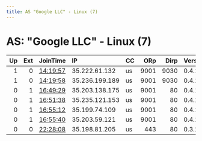 ```yaml
---
title: AS "Google LLC" - Linux (7)
---
```


# AS: "Google LLC" - Linux (7)

|   Up |   Ext | JoinTime                                                                                            | IP             | CC   |   ORp |   Dirp | Version   | Contact                            | Nickname      |   eFamMembers |
|-----:|------:|:----------------------------------------------------------------------------------------------------|:---------------|:-----|------:|-------:|:----------|:-----------------------------------|:--------------|--------------:|
|    1 |     0 | [14:19:57](https://metrics.torproject.org/rs.html#details/0050D07897D1D4D797BE3724DF2B72EA3CC7DE69) | 35.222.61.132  | us   |  9001 |   9030 | 0.4.1.5   | hungarianprivacy at proto          | GooglePrivacy |             1 |
|    1 |     0 | [14:19:58](https://metrics.torproject.org/rs.html#details/8C921B6A011DF5C31CB233A0AF401D8EEFAA2B50) | 35.236.199.189 | us   |  9001 |   9030 | 0.4.1.5   | hungarianprivacy at proto          | GooglePrivacy |             1 |
|    0 |     1 | [16:49:29](https://metrics.torproject.org/rs.html#details/E16B437E494431419F51F7C40C876DBC0205779B) | 35.203.138.175 | us   |  9001 |     80 | 0.4.1.5   | hungarianprivacy at proto          | GooglePrivacy |             1 |
|    0 |     1 | [16:51:38](https://metrics.torproject.org/rs.html#details/3991277B413E0ABCFC406B606C1C37721B53C13E) | 35.235.121.153 | us   |  9001 |     80 | 0.4.1.5   | hungarianprivacy at proto          | GooglePrivacy |             1 |
|    0 |     1 | [16:55:12](https://metrics.torproject.org/rs.html#details/347208AB0D6FBBA010D309D4C56356AC077DFBEB) | 35.199.74.109  | us   |  9001 |     80 | 0.4.1.5   | hungarianprivacy at proto          | GooglePrivacy |             1 |
|    0 |     1 | [16:55:40](https://metrics.torproject.org/rs.html#details/9B00D40F533FC5C8BA44D5D2FE5A04B7E0CB1C27) | 35.203.59.121  | us   |  9001 |     80 | 0.4.1.5   | hungarianprivacy at proto          | GooglePrivacy |             1 |
|    0 |     0 | [22:28:08](https://metrics.torproject.org/rs.html#details/6066DF083EA8658334B705B702BCEFFE86195C8B) | 35.198.81.205  | us   |   443 |     80 | 0.3.2.10  | admin&lt;at&gt;frederic94500&lt;do | NiceRelay     |             1 |
